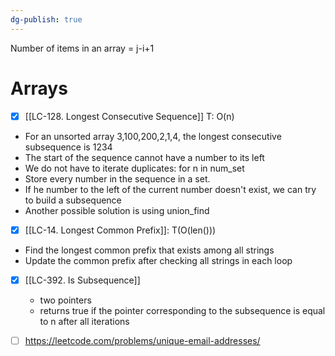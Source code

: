 ```yaml
---
dg-publish: true
---
```

Number of items in an array = j-i+1

# Arrays 

- [x] [[LC-128. Longest Consecutive Sequence]] T: O(n)
- For an unsorted array 3,100,200,2,1,4, the longest consecutive subsequence is 1234
- The start of the sequence cannot have a number to its left
- We do not have to iterate duplicates: for n in num_set
- Store every number in the sequence in a set.
- If he number to the left of the current number doesn't exist, we can try to build a subsequence
- Another possible solution is using union_find

- [x] [[LC-14. Longest Common Prefix]]: T(O(len()))
- Find the longest common prefix that exists among all strings
- Update the common prefix after checking all strings in each loop

- [x] [[LC-392. Is Subsequence]]
	- two pointers 
	- returns true if the pointer corresponding to the subsequence is equal to n after all iterations

- [ ] https://leetcode.com/problems/unique-email-addresses/